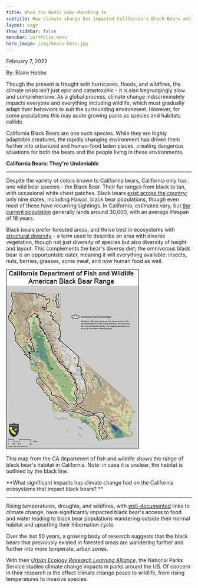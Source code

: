 ```yaml
---
title: When the Bears Come Marching In
subtitle: How climate change has impacted California's Black Bears and what this means for California's human residents
layout: page
show_sidebar: false
menubar: portfolio_menu
hero_image: /img/bears-hero.jpg
---
```


February 7, 2022

By: Blaire Hobbs

Though the present is fraught with hurricanes, floods, and wildfires, the climate crisis isn’t just epic and catastrophic - it is also begrudgingly slow and comprehensive. As a global process, climate change indiscriminately impacts everyone and everything including wildlife, which must gradually adapt their behaviors to suit the surrounding environment. However, for some populations this may acute growing pains as species and habitats collide.

California Black Bears are one such species. While they are highly adaptable creatures, the rapidly changing environment has driven them further into urbanized and human-food laden places, creating dangerous situations for both the bears and the people living in these environments. 

**California Bears: They're Undeniable**

------

Despite the variety of colors known to California bears, California only has one wild bear species - the Black Bear. Their fur ranges from black to tan, with occasional white chest patches. Black bears [exist across the country](https://wildlifeinformer.com/black-bear-population-by-state/#:~:text=A%20quick%20look%20at%20Black%20Bears%201%20Habitat.,sleep%20they%20go%20into%20varies.%20More%20items...%20); only nine states, including Hawaii, black bear populations, though even most of these have recurring sightings. In California, estimates vary, but [the current population](https://wildlife.ca.gov/Conservation/Mammals/Black-Bear) generally lands around 30,000, with an average lifespan of 18 years.

Black bears prefer forested areas, and thrive best in ecosystems with [structural diversity](https://www.bing.com/search?q=structural+diversity+bio&qs=n&form=QBRE&sp=-1&pq=structural+diversity+bio&sc=1-24&sk=&cvid=57176C65051C4C82877CF88B5A1693C6) - a term used to describe an area with diverse vegetation, though not just diversity of species but also diversity of height and layout. This complements the bear's diverse diet; the omnivorous black bear is an opportunistic eater, meaning it will everything available: insects, nuts, berries, grasses, some meat, and now human food as well. 

![](img/black-bear-habitat-ca.jpg)

This map from the CA department of fish and wildlife shows the range of black bear's habitat in California. Note: in case it is unclear, the habitat is outlined by the black line.



**What significant impacts has climate change had on the California ecosystems that impact black bears? **

------

Rising temperatures, droughts, and wildfires, with [well-documented](https://science2017.globalchange.gov/chapter/8/) links to climate change, have significantly impacted black bear's access to food and water leading to black bear populations wandering outside their normal habitat and upsetting their hibernation cycle.





Over the last 50 years, a growing body of research suggests that the black bears that previously existed in forested areas are wandering further and further into more temperate, urban zones.

With their [*Urban Ecology Research Learning Alliance*](https://www.nps.gov/rlc/urbanecology/environmental-and-climate-change.htm), the National Parks Service studies climate change impacts in parks around the US. Of concern in their research is the effect climate change poses to wildlife, from rising temperatures to invasive species. 





